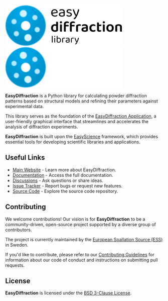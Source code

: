 ![EasyDiffraction Logo Light Mode]![EasyDiffraction Logo Dark Mode]

**EasyDiffraction** is a Python library for calculating powder diffraction
patterns based on structural models and refining their parameters against
experimental data.

This library serves as the foundation of the [EasyDiffraction Application], a
user-friendly graphical interface that streamlines and accelerates the analysis
of diffraction experiments.

**EasyDiffraction** is built upon the [EasyScience] framework, which provides
essential tools for developing scientific libraries and applications.

## Useful Links

- [Main Website] - Learn more about EasyDiffraction.
- [Documentation] - Access the full documentation.
- [Discussions] - Ask questions or share ideas.
- [Issue Tracker] - Report bugs or request new features.
- [Source Code] - Explore the source code repository.

## Contributing

We welcome contributions! Our vision is for **EasyDiffraction** to be a
community-driven, open-source project supported by a diverse group of
contributors.

The project is currently maintained by the [European Spallation Source (ESS)] in
Sweden.

If you'd like to contribute, please refer to our [Contributing Guidelines] for
information about our code of conduct and instructions on submitting pull
requests.

## License

**EasyDiffraction** is licensed under the [BSD 3-Clause License].

<!-- prettier-ignore-start -->
[BSD 3-Clause License]: https://github.com/EasyScience/EasyDiffractionLib/blob/master/LICENSE
[Contributing Guidelines]: https://github.com/EasyScience/EasyDiffractionLib/blob/master/CONTRIBUTING.md
[EasyDiffraction Application]: https://github.com/EasyScience/EasyDiffractionApp
[EasyDiffraction Logo Light Mode]: https://raw.githubusercontent.com/EasyScience/EasyDiffraction/master/resources/images/EasyDiffractionLib-logo_lightmode.svg#gh-light-mode-only
[EasyDiffraction Logo Dark Mode]: https://raw.githubusercontent.com/EasyScience/EasyDiffraction/master/resources/images/EasyDiffractionLib-logo_darkmode.svg#gh-dark-mode-only
[EasyScience]: https://easyscience.software
[European Spallation Source (ESS)]: https://ess.eu
[Main Website]: https://easydiffraction.org
[Documentation]: https://docs.easydiffraction.org/lib
[Discussions]: https://github.com/EasyScience/EasyDiffractionLib/discussions
[Issue Tracker]: https://github.com/EasyScience/EasyDiffractionLib/issues
[Source Code]: https://github.com/EasyScience/EasyDiffraction
<!-- prettier-ignore-end -->
